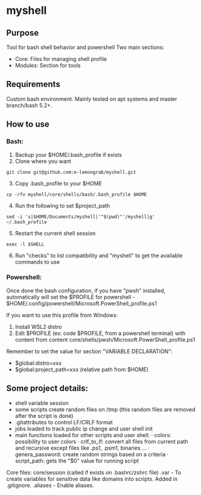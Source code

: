 # myshell

## Purpose

Tool for bash shell behavior and powershell
Two main sections:
- Core: Files for managing shell profile
- Modules: Section for tools

## Requirements

Custom bash environment.
Mainly tested on apt systems and master branch/bash 5.2+.

## How to use

### Bash:

1. Backup your $HOME/.bash_profile if exists
2. Clone where you want
````
git clone git@github.com:e-lemongrab/myshell.git
````
3. Copy .bash_profile to your $HOME
````
cp -rfv myshell/core/shells/bash/.bash_profile $HOME
````
4. Run the following to set $project_path
````
sed -i 's|$HOME/Documents/myshell|'"$(pwd)"'/myshell|g' ~/.bash_profile
````
5. Restart the current shell session
````
exec -l $SHELL
````
6. Run "checks" to list compatibility and "myshell" to get the available commands to use


### Powershell:

Once done the bash configuration, if you have "pwsh" installed, automatically will set the $PROFILE for powershell - $HOME/.config/powershell/Microsoft.PowerShell_profile.ps1 

If you want to use this profile from Windows:

1. Install WSL2 distro 
2. Edit $PROFILE (ex: code $PROFILE, from a powershell terminal) with content from content core/shells/pwsh/Microsoft.PowerShell_profile.ps1

Remember to set the value for section "VARIABLE DECLARATION":
 - $global:distro=xxx
 - $global:project_path=xxx (relative path from $HOME)

## Some project details:

- shell variable session
- some scripts create random files on /tmp (this random files are removed after the script is done)
- .gitattributes to control LF/CRLF format
- jobs loaded to track public ip change and user shell init
- main functions loaded for other scripts and user shell:
    · colors: possibility to user colors
    · crlf_to_lf: convert all files from current path and recursive except files like .ps1, .psm1, binaries ... 
    · genera_password: create random strings based on a criteria 
    · script_path: gets the "$0" value for running script


Core files:
core/session (called if exists on .bashrc/zshrc file)
    .var - To create variables for sensitive data like domains into scripts. Added in .gitignore.
    .aliases - Enable aliases.
